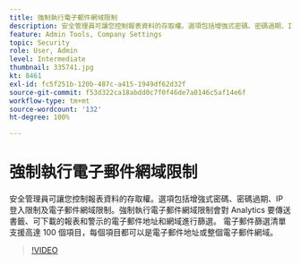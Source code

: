 ```yaml
---
title: 強制執行電子郵件網域限制
description: 安全管理員可讓您控制報表資料的存取權。選項包括增強式密碼、密碼過期、IP 登入限制及電子郵件網域限制。強制執行電子郵件網域限制會對 Analytics 要傳送書籤、可下載的報表和警示的電子郵件地址和網域進行篩選。 電子郵件篩選清單支援高達 100 個項目，每個項目都可以是電子郵件地址或整個電子郵件網域。
feature: Admin Tools, Company Settings
topic: Security
role: User, Admin
level: Intermediate
thumbnail: 335741.jpg
kt: 8461
exl-id: fc5f251b-120b-487c-a415-1949df62d32f
source-git-commit: f53d322ca18abdd0c7f0f46de7a0146c5af14e6f
workflow-type: tm+mt
source-wordcount: '132'
ht-degree: 100%

---
```


# 強制執行電子郵件網域限制

安全管理員可讓您控制報表資料的存取權。選項包括增強式密碼、密碼過期、IP 登入限制及電子郵件網域限制。強制執行電子郵件網域限制會對 Analytics 要傳送書籤、可下載的報表和警示的電子郵件地址和網域進行篩選。 電子郵件篩選清單支援高達 100 個項目，每個項目都可以是電子郵件地址或整個電子郵件網域。


>[!VIDEO](https://video.tv.adobe.com/v/335741/?quality=12&learn=on)
